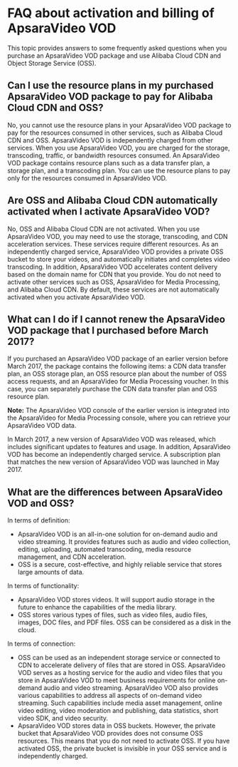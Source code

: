 # FAQ about activation and billing of ApsaraVideo VOD

This topic provides answers to some frequently asked questions when you purchase an ApsaraVideo VOD package and use Alibaba Cloud CDN and Object Storage Service \(OSS\).

## Can I use the resource plans in my purchased ApsaraVideo VOD package to pay for Alibaba Cloud CDN and OSS?

No, you cannot use the resource plans in your ApsaraVideo VOD package to pay for the resources consumed in other services, such as Alibaba Cloud CDN and OSS. ApsaraVideo VOD is independently charged from other services. When you use ApsaraVideo VOD, you are charged for the storage, transcoding, traffic, or bandwidth resources consumed. An ApsaraVideo VOD package contains resource plans such as a data transfer plan, a storage plan, and a transcoding plan. You can use the resource plans to pay only for the resources consumed in ApsaraVideo VOD.

## Are OSS and Alibaba Cloud CDN automatically activated when I activate ApsaraVideo VOD?

No, OSS and Alibaba Cloud CDN are not activated. When you use ApsaraVideo VOD, you may need to use the storage, transcoding, and CDN acceleration services. These services require different resources. As an independently charged service, ApsaraVideo VOD provides a private OSS bucket to store your videos, and automatically initiates and completes video transcoding. In addition, ApsaraVideo VOD accelerates content delivery based on the domain name for CDN that you provide. You do not need to activate other services such as OSS, ApsaraVideo for Media Processing, and Alibaba Cloud CDN. By default, these services are not automatically activated when you activate ApsaraVideo VOD.

## What can I do if I cannot renew the ApsaraVideo VOD package that I purchased before March 2017?

If you purchased an ApsaraVideo VOD package of an earlier version before March 2017, the package contains the following items: a CDN data transfer plan, an OSS storage plan, an OSS resource plan about the number of OSS access requests, and an ApsaraVideo for Media Processing voucher. In this case, you can separately purchase the CDN data transfer plan and OSS resource plan.

**Note:** The ApsaraVideo VOD console of the earlier version is integrated into the ApsaraVideo for Media Processing console, where you can retrieve your ApsaraVideo VOD data.

In March 2017, a new version of ApsaraVideo VOD was released, which includes significant updates to features and usage. In addition, ApsaraVideo VOD has become an independently charged service. A subscription plan that matches the new version of ApsaraVideo VOD was launched in May 2017.

## What are the differences between ApsaraVideo VOD and OSS?

In terms of definition:

-   ApsaraVideo VOD is an all-in-one solution for on-demand audio and video streaming. It provides features such as audio and video collection, editing, uploading, automated transcoding, media resource management, and CDN acceleration.
-   OSS is a secure, cost-effective, and highly reliable service that stores large amounts of data.

In terms of functionality:

-   ApsaraVideo VOD stores videos. It will support audio storage in the future to enhance the capabilities of the media library.
-   OSS stores various types of files, such as video files, audio files, images, DOC files, and PDF files. OSS can be considered as a disk in the cloud.

In terms of connection:

-   OSS can be used as an independent storage service or connected to CDN to accelerate delivery of files that are stored in OSS. ApsaraVideo VOD serves as a hosting service for the audio and video files that you store in ApsaraVideo VOD to meet business requirements for online on-demand audio and video streaming. ApsaraVideo VOD also provides various capabilities to address all aspects of on-demand video streaming. Such capabilities include media asset management, online video editing, video moderation and publishing, data statistics, short video SDK, and video security.
-   ApsaraVideo VOD stores data in OSS buckets. However, the private bucket that ApsaraVideo VOD provides does not consume OSS resources. This means that you do not need to activate OSS. If you have activated OSS, the private bucket is invisible in your OSS service and is independently charged.

